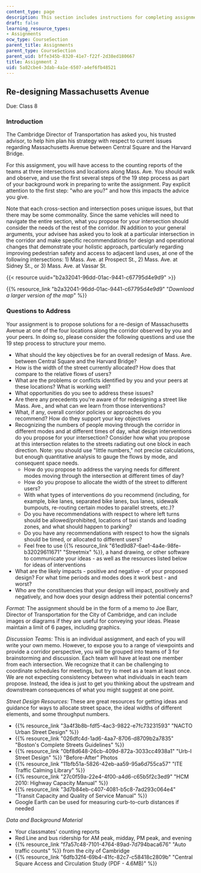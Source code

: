```yaml
---
content_type: page
description: This section includes instructions for completing assignment 2.
draft: false
learning_resource_types:
- Assignments
ocw_type: CourseSection
parent_title: Assignments
parent_type: CourseSection
parent_uid: bffe345b-8320-41e7-f22f-2d38ed180667
title: Assignment 2
uid: 5a82cbe4-3dab-4a1e-6507-a4ef6fb48521
---
```

## Re-designing Massachusetts Avenue

Due: Class 8

### Introduction

The Cambridge Director of Transportation has asked you, his trusted advisor, to help him plan his strategy with respect to current issues regarding Massachusetts Avenue between Central Square and the Harvard Bridge.

For this assignment, you will have access to the counting reports of the teams at three intersections and locations along Mass. Ave. You should walk and observe, and use the first several steps of the 19 step process as part of your background work in preparing to write the assignment. Pay explicit attention to the first step: "who are you?" and how this impacts the advice you give.

Note that each cross-section and intersection poses unique issues, but that there may be some commonality. Since the same vehicles will need to navigate the entire section, what you propose for your intersection should consider the needs of the rest of the corridor. IN addition to your general arguments, your advisee has asked you to look at a particular intersection in the corridor and make specific recommendations for design and operational changes that demonstrate your holistic approach, particularly regarding improving pedestrian safety and access to adjacent land uses, at one of the following intersections: 1) Mass. Ave. at Prospect St., 2) Mass. Ave. at Sidney St., or 3) Mass. Ave. at Vassar St.

{{< resource uuid="b2a32041-96dd-01ac-9441-c67795d4e9d9" >}}

{{% resource_link "b2a32041-96dd-01ac-9441-c67795d4e9d9" "*Download a larger version of the map*" %}}

### Questions to Address

Your assignment is to propose solutions for a re-design of Massachusetts Avenue at one of the four locations along the corridor observed by you and your peers. In doing so, please consider the following questions and use the 19 step process to structure your memo.

- What should the key objectives be for an overall redesign of Mass. Ave. between Central Square and the Harvard Bridge?
- How is the width of the street currently allocated? How does that compare to the relative flows of users?
- What are the problems or conflicts identified by you and your peers at these locations? What is working well?
- What opportunities do you see to address these issues?
- Are there any precedents you're aware of for redesigning a street like Mass. Ave., and what can we learn from those interventions?
- What, if any, overall corridor policies or approaches do you recommend? How do they support your key objectives
- Recognizing the numbers of people moving through the corridor in different modes and at different times of day, what design interventions do you propose for your intersection? Consider how what you propose at this intersection relates to the streets radiating out one block in each direction. Note: you should use "little numbers," not precise calculations, but enough quantitative analysis to gauge the flows by mode, and consequent space needs.
    - How do you propose to address the varying needs for different modes moving through the intersection at different times of day?
    - How do you propose to allocate the width of the street to different users?
    - With what types of interventions do you recommend (including, for example, bike lanes, separated bike lanes, bus lanes, sidewalk bumpouts, re-routing certain modes to parallel streets, etc.)?
    - Do you have recommendations with respect to where left turns should be allowed/prohibited, locations of taxi stands and loading zones, and what should happen to parking?
    - Do you have any recommendations with respect to how the signals should be timed, or allocated to different users?
    - Feel free to use {{% resource_link "61ed9d87-6ae1-4a4e-98fe-b32029611671" "Streetmix" %}}, a hand drawing, or other software to communicate your ideas - as well as the resources listed below for ideas of interventions
- What are the likely impacts - positive and negative - of your proposed design? For what time periods and modes does it work best - and worst?
- Who are the constituencies that your design will impact, positively and negatively, and how does your design address their potential concerns?

*Format:* The assignment should be in the form of a memo to Joe Barr, Director of Transportation for the City of Cambridge, and can include images or diagrams if they are useful for conveying your ideas. Please maintain a limit of 6 pages, including graphics.

*Discussion Teams:* This is an individual assignment, and each of you will write your own memo. However, to expose you to a range of viewpoints and provide a corridor perspective, you will be grouped into teams of 3 for brainstorming and discussion. Each team will have at least one member from each intersection. We recognize that it can be challenging to coordinate schedules for meetings, but try to meet as a team at least once. We are not expecting consistency between what individuals in each team propose. Instead, the idea is just to get you thinking about the upstream and downstream consequences of what you might suggest at one point.

*Street Design Resources:* These are great resources for getting ideas and guidance for ways to allocate street space, the ideal widths of different elements, and some throughput numbers.

- {{% resource_link "3a4f3b8b-fdf5-4ac3-9822-e7fc73231593" "NACTO Urban Street Design" %}}
- {{% resource_link "026dfc4d-1ad6-4aa7-8706-d8709b2a7835" "Boston's Complete Streets Guidelines" %}}
- {{% resource_link "0bf8d648-26cb-409d-872a-3033cc4938a1" "Urb-I Street Design" %}} "Before-After" Photos
- {{% resource_link "11bfb51a-5826-42eb-aa59-95a6d755ca57" "ITE Traffic Calming Library" %}}
- {{% resource_link "27c0f59a-22e4-4f00-a4d6-c65b5f2c3ed9" "HCM 2010: Highway Capacity Manual" %}}
- {{% resource_link "3d7b84eb-c407-4081-b5c8-7ad293c064e4" "Transit Capacity and Quality of Service Manual" %}}
- Google Earth can be used for measuring curb-to-curb distances if needed

*Data and Background Material*

- Your classmates' counting reports
- Red Line and bus ridership for AM peak, midday, PM peak, and evening
- {{% resource_link "f7a57c48-7101-4764-89ad-7d794baca676" "Auto traffic counts" %}} from the city of Cambridge
- {{% resource_link "6dfb32f4-69b4-41fc-82c7-c58418c2809b" "Central Square Access and Circulation Study (PDF - 4.6MB)" %}}